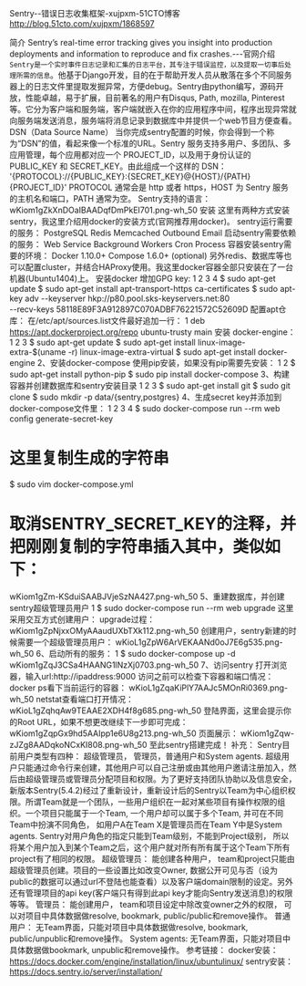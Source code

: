 

Sentry--错误日志收集框架-xujpxm-51CTO博客
 http://blog.51cto.com/xujpxm/1868597


 简介
  Sentry’s real-time error tracking gives you insight into production deployments and information to reproduce and fix crashes.---官网介绍
  `Sentry是一个实时事件日志记录和汇集的日志平台，其专注于错误监控，以及提取一切事后处理所需的信息`。他基于Django开发，目的在于帮助开发人员从散落在多个不同服务器上的日志文件里提取发掘异常，方便debug。Sentry由python编写，源码开放，性能卓越，易于扩展，目前著名的用户有Disqus, Path, mozilla, Pinterest等。它分为客户端和服务端，客户端就嵌入在你的应用程序中间，程序出现异常就向服务端发送消息，服务端将消息记录到数据库中并提供一个web节目方便查看。
  DSN（Data Source Name）
  当你完成sentry配置的时候，你会得到一个称为“DSN”的值，看起来像一个标准的URL。Sentry 服务支持多用户、多团队、多应用管理，每个应用都对应一个 PROJECT_ID，以及用于身份认证的 PUBLIC_KEY 和 SECRET_KEY。由此组成一个这样的 DSN：
'{PROTOCOL}://{PUBLIC_KEY}:{SECRET_KEY}@{HOST}/{PATH}{PROJECT_ID}'
PROTOCOL 通常会是 http 或者 https，HOST 为 Sentry 服务的主机名和端口，PATH 通常为空。
  Sentry支持的语言：
wKiom1gZkXnDOaIBAADqfDmPkEI701.png-wh_50
  安装
 这里有两种方式安装sentry，我这里介绍用docker的安装方式(官网推荐用docker)。
sentry运行需要的服务：
PostgreSQL
Redis
Memcached
Outbound Email
启动sentry需要依赖的服务：
Web Service
Background Workers
Cron Process
容器安装sentry需要的环境：
Docker 1.10.0+
Compose 1.6.0+ (optional)
另外redis、数据库等也可以配置cluster，并结合HAProxy使用。我这里docker容器全部只安装在了一台机器(Ubuntu1404)上。
安装docker
增加GPG key:
1
2
3
4
$ sudo apt-get update
$ sudo apt-get install apt-transport-https ca-certificates
$ sudo apt-key adv --keyserver hkp://p80.pool.sks-keyservers.net:80 \
--recv-keys 58118E89F3A912897C070ADBF76221572C52609D
配置apt仓库：
在/etc/apt/sources.list文件最好追加一行：
1
deb https://apt.dockerproject.org/repo ubuntu-trusty main
安装 docker-engine：
1
2
3
$ sudo apt-get update
$ sudo apt-get install linux-image-extra-$(uname -r) linux-image-extra-virtual
$ sudo apt-get install docker-engine
2、安装docker-compose
使用pip安装，如果没有pip需要先安装：
1
2
$ sudo apt-get install python-pip
$ sudo pip install docker-compose
3、构建容器并创建数据库和sentry安装目录
1
2
3
$ sudo apt-get install git
$ sudo git clone 
$ sudo mkdir -p data/{sentry,postgres}
4、生成secret key并添加到docker-compose文件里：
1
2
3
4
$ sudo docker-compose run --rm web config generate-secret-key
# 这里复制生成的字符串
$ sudo vim docker-compose.yml
# 取消SENTRY_SECRET_KEY的注释，并把刚刚复制的字符串插入其中，类似如下：
wKiom1gZm-KSduiSAABJVjeSzNA427.png-wh_50
5、重建数据库，并创建sentry超级管理员用户
1
$ sudo docker-compose run --rm web upgrade
这里采用交互方式创建用户：
upgrade过程：
wKiom1gZpNjxxOMyAAaudUXbTXk112.png-wh_50
创建用户，sentry新建的时候需要一个超级管理员用户：
wKioL1gZpW6ArVEKAANd0oJ7E6g535.png-wh_50
6、启动所有的服务：
1
$ sudo docker-compose up -d
wKiom1gZqJ3CSa4HAANG1lNzXj0703.png-wh_50
7、访问sentry
打开浏览器，输入url:http://ipaddress:9000
访问之前可以检查下容器和端口情况：
docker ps看下当前运行的容器：
wKioL1gZqaKiPlY7AAJc5MOnRi0369.png-wh_50
netstat查看端口打开情况：
wKioL1gZqhqAw9TEAAE2XDH4f8g685.png-wh_50
登陆界面，这里会提示你的Root URL，如果不想更改继续下一步即可完成：
wKiom1gZqpGx9hd5AAIpp1e6U8g213.png-wh_50
页面展示：
wKiom1gZqw-zJZg8AADqkoNCxKI808.png-wh_50
至此sentry搭建完成！
补充：
  Sentry目前用户类型有四种： 超级管理员， 管理员，普通用户和System agents. 超级用户只能通过命令行来创建，其他用户可以自己注册或由其他用户邀请注册加入，然后由超级管理员或管理员分配项目和权限。为了更好支持团队协助以及信息安全，新版本Sentry(5.4.2)经过了重新设计，重新设计后的Sentry以Team为中心组织权限。所谓Team就是一个团队，一些用户组织在一起对某些项目有操作权限的组织。一个项目只能属于一个Team, 一个用户却可以属于多个Team, 并可在不同Team中扮演不同角色， 如用户A在Team X是管理员而在Team Y中是System agents. Sentry对用户角色的指定只能到Team级别，不能到Project级别， 所以将某个用户加入到某个Team之后，这个用户就对所有所有属于这个Team下所有project有了相同的权限。
超级管理员： 能创建各种用户， team和project只能由超级管理员创建。项目的一些设置比如改变Owner, 数据公开可见与否（设为public的数据可以通过url不登陆也能查看）以及客户端domain限制的设定。另外还有管理项目的api key(客户端只有得到此api key才能向Sentry发送消息)的权限等等。
管理员： 能创建用户， team和项目设定中除改变owner之外的权限， 可以对项目中具体数据做resolve, bookmark, public/public和remove操作。
普通用户： 无Team界面，只能对项目中具体数据做resolve, bookmark, public/unpublic和remove操作。
System agents: 无Team界面，只能对项目中具体数据做bookmark, unpublic和remove操作。
参考链接：
docker安装：https://docs.docker.com/engine/installation/linux/ubuntulinux/
sentry安装：https://docs.sentry.io/server/installation/